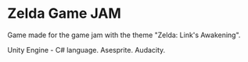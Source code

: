 # Zelda Game JAM
Game made for the game jam with the theme "Zelda: Link's Awakening". 

Unity Engine - C# language.
Asesprite.
Audacity.
